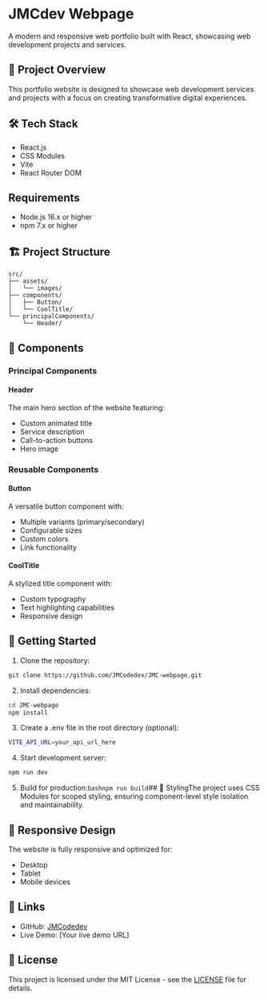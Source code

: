 # JMCdev Webpage

A modern and responsive web portfolio built with React, showcasing web development projects and services.

## 🚀 Project Overview

This portfolio website is designed to showcase web development services and projects with a focus on creating transformative digital experiences.

## 🛠️ Tech Stack

- React.js
- CSS Modules
- Vite
- React Router DOM

## Requirements

- Node.js 16.x or higher
- npm 7.x or higher

## 🏗️ Project Structure

```
src/
├── assets/
│   └── images/
├── components/
│   ├── Button/
│   └── CoolTitle/
└── principalComponents/
    └── Header/
```

## 🧩 Components

### Principal Components

#### Header
The main hero section of the website featuring:
- Custom animated title
- Service description
- Call-to-action buttons
- Hero image

### Reusable Components

#### Button
A versatile button component with:
- Multiple variants (primary/secondary)
- Configurable sizes
- Custom colors
- Link functionality

#### CoolTitle
A stylized title component with:
- Custom typography
- Text highlighting capabilities
- Responsive design

## 🚦 Getting Started

1. Clone the repository:
```bash
git clone https://github.com/JMCodedev/JMC-webpage.git
```

2. Install dependencies:
```bash
cd JMC-webpage
npm install
```

3. Create a .env file in the root directory (optional):
```bash
VITE_API_URL=your_api_url_here
```

4. Start development server:
```bash
npm run dev
```

5. Build for production:```bashnpm run build```## 🎨 StylingThe project uses CSS Modules for scoped styling, ensuring component-level style isolation and maintainability.
## 📱 Responsive Design

The website is fully responsive and optimized for:
- Desktop
- Tablet
- Mobile devices

## 🔗 Links

- GitHub: [JMCodedev](https://github.com/JMCodedev)
- Live Demo: [Your live demo URL]

## 📄 License

This project is licensed under the MIT License - see the [LICENSE](LICENSE) file for details.
